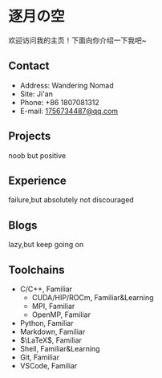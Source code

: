 # 逐月の空

欢迎访问我的主页！下面向你介绍一下我吧~

## Contact

- Address: Wandering Nomad
- Site: Ji'an
- Phone: +86 1807081312
- E-mail: 1756734487@qq.com 

## Projects

noob but positive

## Experience

failure,but absolutely not discouraged

## Blogs

lazy,but keep going on 

## Toolchains

- C/C++, Familiar
  - CUDA/HIP/ROCm, Familiar&Learning
  - MPI, Familiar
  - OpenMP, Familiar
- Python, Familiar
- Markdown, Familiar
- $\LaTeX$, Familiar
- Shell, Familiar&Learning
- Git, Familiar
- VSCode, Familiar
